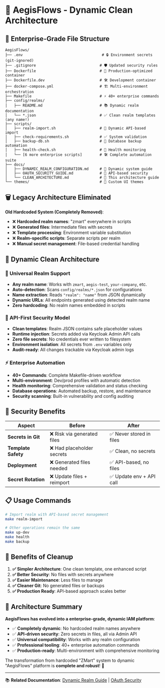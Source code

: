 # 🧹 AegisFlows - Dynamic Clean Architecture

## 📁 Enterprise-Grade File Structure

```text
AegisFlows/
├── .env                                    # 🔒 Environment secrets (git-ignored)
├── .gitignore                             # 🛡️ Updated security rules
├── Dockerfile                             # 🐳 Production-optimized container
├── Dockerfile.dev                         # 🛠️ Development container
├── docker-compose.yml                     # 🏗️ Multi-environment orchestration
├── Makefile                               # ⚡ 40+ enterprise commands
├── config/realms/
│   ├── README.md                          # 📚 Dynamic realm documentation
│   └── *.json                             # ✅ Clean realm templates (any name!)
├── scripts/
│   ├── realm-import.sh                    # 🎯 Dynamic API-based import
│   ├── check-requirements.sh              # ✅ System validation
│   ├── backup-db.sh                       # 💾 Database backup automation
│   ├── health-check.sh                    # 🏥 Health monitoring
│   └── [6 more enterprise scripts]        # 🛠️ Complete automation suite
├── docs/
│   ├── DYNAMIC_REALM_CONFIGURATION.md     # 🎯 Dynamic system guide
│   ├── OAUTH_SECURITY_GUIDE.md            # 🔐 API-based security
│   └── CLEAN_ARCHITECTURE.md              # 🧹 This architecture guide
└── themes/                                # 🎨 Custom UI themes
```

## 🗑️ Legacy Architecture Eliminated

**Old Hardcoded System (Completely Removed)**:

- ❌ **Hardcoded realm names**: "zmart" everywhere in scripts
- ❌ **Generated files**: Intermediate files with secrets
- ❌ **Template processing**: Environment variable substitution
- ❌ **Realm-specific scripts**: Separate scripts per realm
- ❌ **Manual secret management**: File-based credential handling

## 🚀 Dynamic Clean Architecture

### **🎯 Universal Realm Support**

- **Any realm name**: Works with `zmart`, `aegis-test`, `your-company`, etc.
- **Auto-detection**: Scans `config/realms/*.json` for configurations
- **Name extraction**: Reads `"realm": "name"` from JSON dynamically
- **Dynamic URLs**: All endpoints generated using detected realm name
- **Zero hardcoding**: No realm names embedded in scripts

### **🔐 API-First Security Model**

- **Clean templates**: Realm JSON contains safe placeholder values
- **Runtime injection**: Secrets added via Keycloak Admin API calls
- **Zero file secrets**: No credentials ever written to filesystem
- **Environment isolation**: All secrets from `.env` variables only
- **Audit-ready**: All changes trackable via Keycloak admin logs

### **⚡ Enterprise Automation**

- **40+ Commands**: Complete Makefile-driven workflow
- **Multi-environment**: Dev/prod profiles with automatic detection
- **Health monitoring**: Comprehensive validation and status checking
- **Database operations**: Automated backup, restore, and maintenance
- **Security scanning**: Built-in vulnerability and config auditing

## 🔐 Security Benefits

| Aspect | Before | After |
|--------|--------|-------|
| **Secrets in Git** | ❌ Risk via generated files | ✅ Never stored in files |
| **Template Safety** | ❌ Had placeholder secrets | ✅ Clean, no secrets |
| **Deployment** | ❌ Generated files needed | ✅ API-based, no files |
| **Secret Rotation** | ❌ Update files + reimport | ✅ Update env + API call |

## 📋 Usage Commands

```bash
# Import realm with API-based secret management
make realm-import

# Other operations remain the same
make up-dev
make health
make backup
```

## 🎯 Benefits of Cleanup

1. **✅ Simpler Architecture**: One clean template, one enhanced script
2. **✅ Better Security**: No files with secrets anywhere
3. **✅ Easier Maintenance**: Less files to manage
4. **✅ Cleaner Git**: No generated files or backups
5. **✅ Production Ready**: API-based approach scales better

## 🎯 Architecture Summary

**AegisFlows has evolved into a enterprise-grade, dynamic IAM platform**:

- ✅ **Completely dynamic**: No hardcoded realm names anywhere
- ✅ **API-driven security**: Zero secrets in files, all via Admin API
- ✅ **Universal compatibility**: Works with any realm configuration
- ✅ **Professional tooling**: 40+ enterprise automation commands
- ✅ **Production-ready**: Multi-environment with comprehensive monitoring

The transformation from hardcoded "ZMart" system to dynamic "AegisFlows" platform is **complete and robust**! 🚀

---

📚 **Related Documentation**: [Dynamic Realm Guide](DYNAMIC_REALM_CONFIGURATION.md) | [OAuth Security](OAUTH_SECURITY_GUIDE.md)
